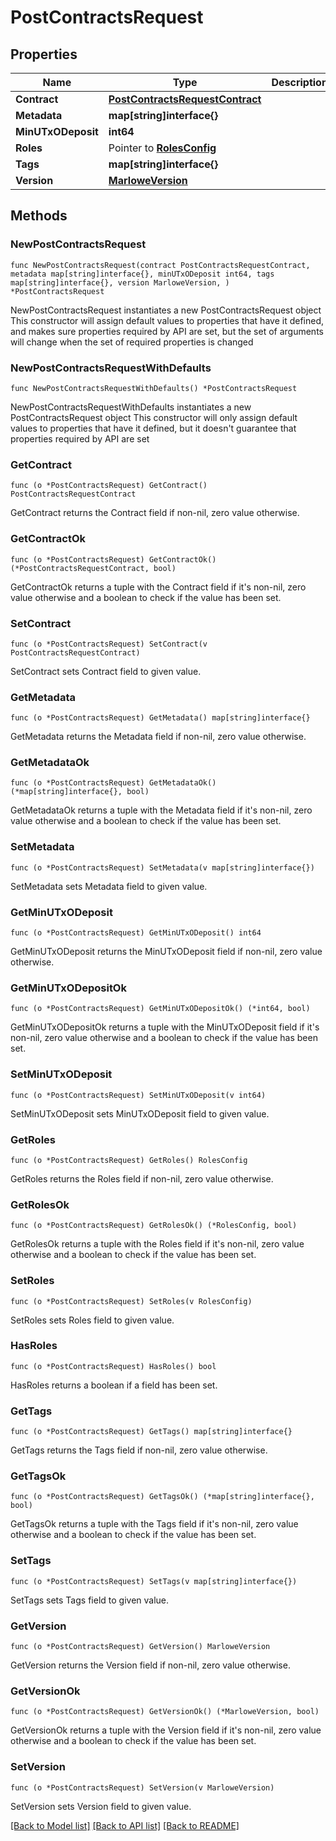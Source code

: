 # PostContractsRequest

## Properties

Name | Type | Description | Notes
------------ | ------------- | ------------- | -------------
**Contract** | [**PostContractsRequestContract**](PostContractsRequestContract.md) |  | 
**Metadata** | **map[string]interface{}** |  | 
**MinUTxODeposit** | **int64** |  | 
**Roles** | Pointer to [**RolesConfig**](RolesConfig.md) |  | [optional] 
**Tags** | **map[string]interface{}** |  | 
**Version** | [**MarloweVersion**](MarloweVersion.md) |  | 

## Methods

### NewPostContractsRequest

`func NewPostContractsRequest(contract PostContractsRequestContract, metadata map[string]interface{}, minUTxODeposit int64, tags map[string]interface{}, version MarloweVersion, ) *PostContractsRequest`

NewPostContractsRequest instantiates a new PostContractsRequest object
This constructor will assign default values to properties that have it defined,
and makes sure properties required by API are set, but the set of arguments
will change when the set of required properties is changed

### NewPostContractsRequestWithDefaults

`func NewPostContractsRequestWithDefaults() *PostContractsRequest`

NewPostContractsRequestWithDefaults instantiates a new PostContractsRequest object
This constructor will only assign default values to properties that have it defined,
but it doesn't guarantee that properties required by API are set

### GetContract

`func (o *PostContractsRequest) GetContract() PostContractsRequestContract`

GetContract returns the Contract field if non-nil, zero value otherwise.

### GetContractOk

`func (o *PostContractsRequest) GetContractOk() (*PostContractsRequestContract, bool)`

GetContractOk returns a tuple with the Contract field if it's non-nil, zero value otherwise
and a boolean to check if the value has been set.

### SetContract

`func (o *PostContractsRequest) SetContract(v PostContractsRequestContract)`

SetContract sets Contract field to given value.


### GetMetadata

`func (o *PostContractsRequest) GetMetadata() map[string]interface{}`

GetMetadata returns the Metadata field if non-nil, zero value otherwise.

### GetMetadataOk

`func (o *PostContractsRequest) GetMetadataOk() (*map[string]interface{}, bool)`

GetMetadataOk returns a tuple with the Metadata field if it's non-nil, zero value otherwise
and a boolean to check if the value has been set.

### SetMetadata

`func (o *PostContractsRequest) SetMetadata(v map[string]interface{})`

SetMetadata sets Metadata field to given value.


### GetMinUTxODeposit

`func (o *PostContractsRequest) GetMinUTxODeposit() int64`

GetMinUTxODeposit returns the MinUTxODeposit field if non-nil, zero value otherwise.

### GetMinUTxODepositOk

`func (o *PostContractsRequest) GetMinUTxODepositOk() (*int64, bool)`

GetMinUTxODepositOk returns a tuple with the MinUTxODeposit field if it's non-nil, zero value otherwise
and a boolean to check if the value has been set.

### SetMinUTxODeposit

`func (o *PostContractsRequest) SetMinUTxODeposit(v int64)`

SetMinUTxODeposit sets MinUTxODeposit field to given value.


### GetRoles

`func (o *PostContractsRequest) GetRoles() RolesConfig`

GetRoles returns the Roles field if non-nil, zero value otherwise.

### GetRolesOk

`func (o *PostContractsRequest) GetRolesOk() (*RolesConfig, bool)`

GetRolesOk returns a tuple with the Roles field if it's non-nil, zero value otherwise
and a boolean to check if the value has been set.

### SetRoles

`func (o *PostContractsRequest) SetRoles(v RolesConfig)`

SetRoles sets Roles field to given value.

### HasRoles

`func (o *PostContractsRequest) HasRoles() bool`

HasRoles returns a boolean if a field has been set.

### GetTags

`func (o *PostContractsRequest) GetTags() map[string]interface{}`

GetTags returns the Tags field if non-nil, zero value otherwise.

### GetTagsOk

`func (o *PostContractsRequest) GetTagsOk() (*map[string]interface{}, bool)`

GetTagsOk returns a tuple with the Tags field if it's non-nil, zero value otherwise
and a boolean to check if the value has been set.

### SetTags

`func (o *PostContractsRequest) SetTags(v map[string]interface{})`

SetTags sets Tags field to given value.


### GetVersion

`func (o *PostContractsRequest) GetVersion() MarloweVersion`

GetVersion returns the Version field if non-nil, zero value otherwise.

### GetVersionOk

`func (o *PostContractsRequest) GetVersionOk() (*MarloweVersion, bool)`

GetVersionOk returns a tuple with the Version field if it's non-nil, zero value otherwise
and a boolean to check if the value has been set.

### SetVersion

`func (o *PostContractsRequest) SetVersion(v MarloweVersion)`

SetVersion sets Version field to given value.



[[Back to Model list]](../README.md#documentation-for-models) [[Back to API list]](../README.md#documentation-for-api-endpoints) [[Back to README]](../README.md)


